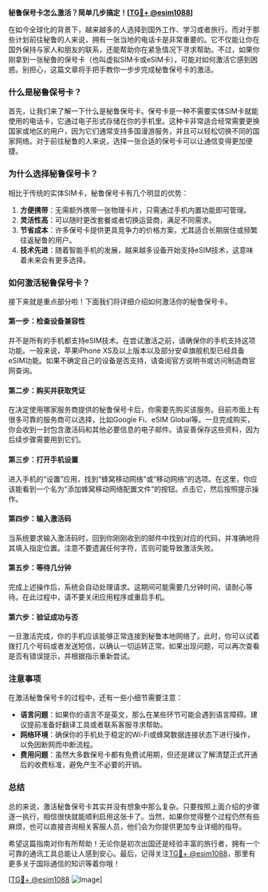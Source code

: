 **秘鲁保号卡怎么激活？简单几步搞定！[[TG💪+ @esim1088](https://t.me/s/esim1088)]**

在如今全球化的背景下，越来越多的人选择到国外工作、学习或者旅行。而对于那些计划前往秘鲁的人来说，拥有一张当地的电话卡是非常重要的。它不仅能让你在国外保持与家人和朋友的联系，还能帮助你在紧急情况下寻求帮助。不过，如果你刚拿到一张秘鲁的保号卡（也叫虚拟SIM卡或eSIM卡），可能对如何激活它感到困惑。别担心，这篇文章将手把手教你一步步完成秘鲁保号卡的激活。

### 什么是秘鲁保号卡？

首先，让我们来了解一下什么是秘鲁保号卡。保号卡是一种不需要实体SIM卡就能使用的电话卡，它通过电子形式存储在你的手机里。这种卡非常适合经常需要更换国家或地区的用户，因为它们通常支持多国漫游服务，并且可以轻松切换不同的国家网络。对于前往秘鲁的人来说，选择一张合适的保号卡可以让通信变得更加便捷。

### 为什么选择秘鲁保号卡？

相比于传统的实体SIM卡，秘鲁保号卡有几个明显的优势：

1. **方便携带**：无需额外携带一张物理卡片，只需通过手机内置功能即可管理。
2. **灵活性高**：可以随时更改套餐或者切换运营商，满足不同需求。
3. **节省成本**：许多保号卡提供更具竞争力的价格方案，尤其适合长期居住或频繁往返秘鲁的用户。
4. **技术先进**：随着智能手机的发展，越来越多设备开始支持eSIM技术，这意味着未来会有更多选择。

### 如何激活秘鲁保号卡？

接下来就是重点部分啦！下面我们将详细介绍如何激活你的秘鲁保号卡。

#### 第一步：检查设备兼容性

并不是所有的手机都支持eSIM技术。在尝试激活之前，请确保你的手机支持这项功能。一般来说，苹果iPhone XS及以上版本以及部分安卓旗舰机型已经具备eSIM功能。如果不确定自己的设备是否支持，请查阅官方说明书或访问制造商官网查询。

#### 第二步：购买并获取凭证

在决定使用哪家服务商提供的秘鲁保号卡后，你需要先购买该服务。目前市面上有很多可靠的服务商可以选择，比如Google Fi、eSIM Global等。一旦完成购买，你会收到一封包含激活码和其他必要信息的电子邮件。请妥善保存这些资料，因为后续步骤需要用到它们。

#### 第三步：打开手机设置

进入手机的“设置”应用，找到“蜂窝移动网络”或“移动网络”的选项。在这里，你应该能看到一个名为“添加蜂窝移动网络配置文件”的按钮。点击它，然后按照提示操作。

#### 第四步：输入激活码

当系统要求输入激活码时，回到你刚刚收到的邮件中找到对应的代码，并准确地将其填入指定位置。注意不要遗漏任何字符，否则可能导致激活失败。

#### 第五步：等待几分钟

完成上述操作后，系统会自动处理请求。这期间可能需要几分钟时间，请耐心等待。在此过程中，请不要关闭应用程序或重启手机。

#### 第六步：验证成功与否

一旦激活完成，你的手机应该能够正常连接到秘鲁本地网络了。此时，你可以试着拨打几个号码或者发送短信，以确认一切运转正常。如果出现问题，可以再次查看是否有错误提示，并根据指示重新尝试。

### 注意事项

在激活秘鲁保号卡的过程中，还有一些小细节需要注意：

- **语言问题**：如果你的语言不是英文，那么在某些环节可能会遇到语言障碍。建议提前准备好翻译工具或者联系客服寻求帮助。
- **网络环境**：确保你的手机处于稳定的Wi-Fi或蜂窝数据连接状态下进行操作，以免因断网而中断流程。
- **费用问题**：虽然大多数保号卡都有免费试用期，但还是建议了解清楚正式开通后的收费标准，避免产生不必要的开销。

### 总结

总的来说，激活秘鲁保号卡其实并没有想象中那么复杂。只要按照上面介绍的步骤逐一执行，相信很快就能顺利启用这张卡了。当然，如果你觉得整个过程仍然有些麻烦，也可以直接咨询相关客服人员，他们会为你提供更加专业详细的指导。

希望这篇指南对你有所帮助！无论你是初次出国还是经验丰富的旅行者，拥有一个可靠的通讯工具总能让人感到安心。最后，记得关注[TG💪+ @esim1088](https://t.me/s/esim1088)，那里有更多关于国际通信的知识等着你哦！

[[TG💪+ @esim1088](https://t.me/s/esim1088) ![Image](https://i.postimg.cc/4NQfJmqS/Snipaste-2025-05-13-00-14-12.png)]